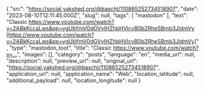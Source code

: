 {
  "src": "https://social.yakshed.org/@bascht/110865252734518907",
  "date": "2023-08-10T12:11:45.000Z",
  "slug": null,
  "tags": [
    "mastodon"
  ],
  "text": "Classic https://www.youtube.com/watch?v=2ABkKccaLws&pp=ygUbYmV0dGVyIHZhbHVlcyB0b2RheSBmb3JldmVy [https://www.youtube.com/watch?v=2ABkKccaLws&pp=ygUbYmV0dGVyIHZhbHVlcyB0b2RheSBmb3JldmVy]",
  "type": "mastodon_toot",
  "title": "Classic https://www.youtube.com/watch?v=…",
  "images": [],
  "category": "posts",
  "language": "en",
  "media_url": null,
  "description": null,
  "preview_url": null,
  "original_url": "https://social.yakshed.org/@bascht/110865252734518907",
  "application_url": null,
  "application_name": "Web",
  "location_latitude": null,
  "additional_payload": null,
  "location_longitude": null
}